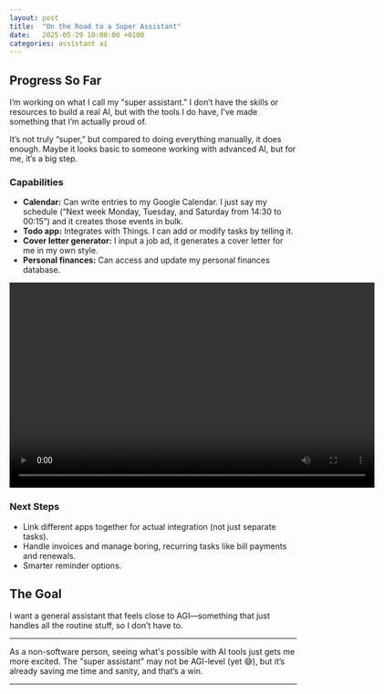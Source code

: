 ```yaml
---
layout: post
title:  "On the Road to a Super Assistant"
date:   2025-05-29 10:00:00 +0100
categories: assistant ai
---
```


## Progress So Far

I’m working on what I call my "super assistant." I don’t have the skills or resources to build a real AI, but with the tools I do have, I’ve made something that I’m actually proud of.

It’s not truly “super,” but compared to doing everything manually, it does enough. Maybe it looks basic to someone working with advanced AI, but for me, it’s a big step.

### Capabilities

- **Calendar:** Can write entries to my Google Calendar. I just say my schedule (“Next week Monday, Tuesday, and Saturday from 14:30 to 00:15”) and it creates those events in bulk.
- **Todo app:** Integrates with Things. I can add or modify tasks by telling it.
- **Cover letter generator:** I input a job ad, it generates a cover letter for me in my own style.
- **Personal finances:** Can access and update my personal finances database.

<video width="640" height="360" controls>
  <source src="/assets/videos/gcalvid.MP4" type="video/mp4">
  Your browser does not support the video tag.
</video>

### Next Steps

- Link different apps together for actual integration (not just separate tasks).
- Handle invoices and manage boring, recurring tasks like bill payments and renewals.
- Smarter reminder options.

## The Goal

I want a general assistant that feels close to AGI—something that just handles all the routine stuff, so I don’t have to.

---

As a non-software person, seeing what's possible with AI tools just gets me more excited. The "super assistant" may not be AGI-level (yet 😅), but it’s already saving me time and sanity, and that’s a win.

---
